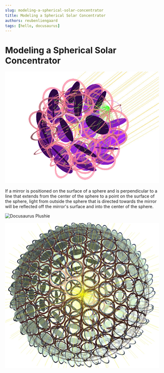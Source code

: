 ```yaml
---
slug: modeling-a-spherical-solar-concentrator
title: Modeling a Spherical Solar Concentrator
authors: reubenliengaard
tags: [hello, docusaurus]
---
```


# Modeling a Spherical Solar Concentrator
![Docusaurus Plushie](/img/solar-concentrator-3.jpg)

If a mirror is positioned on the surface of a sphere and is perpendicular to a line that extends from the center of the sphere to a point on the surface of the sphere, light from outside the sphere that is directed towards the mirror will be reflected off the mirror's surface and into the center of the sphere.

![Docusaurus Plushie](/img/solar-concentrator-1.jpg)

![Docusaurus Plushie](/img/solar-concentrator-4.jpg)



